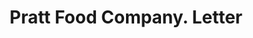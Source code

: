 ---
doi: 10.7916/D8960VP6
date_other: '1893'
date_other_textual: '1893'
form: correspondence
genre:
- Letters (correspondence)
name:
- Pratt Food Company
object_in_context_url: https://biggert.cul.columbia.edu/items/view/ave_biggert_01440
subject_hierarchical_geographic:
- Philadelphia, Pennsylvania, United States
subject_name:
- Pratt Food Company
title: Pratt Food Company. Letter
sort_title: Pratt Food Company. Letter
call_number: ave_biggert_01440
coordinates:
- 40.00944444444445,-75.13333333333334
pid: ave_biggert_01440
identifiers: ave_biggert_01440
thumbnail: false
permalink: /biggert/ave_biggert_01440/
layout: iiif-image-page
---